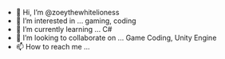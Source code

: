 - 👋 Hi, I’m @zoeythewhitelioness
- 👀 I’m interested in ... gaming, coding
- 🌱 I’m currently learning ... C#
- 💞️ I’m looking to collaborate on ... Game Coding, Unity Engine
- 📫 How to reach me ... 

<!---
zoeythewhitelioness/zoeythewhitelioness is a ✨ special ✨ repository because its `README.md` (this file) appears on your GitHub profile.
You can click the Preview link to take a look at your changes.
--->
